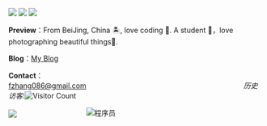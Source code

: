 ![](https://img.shields.io/badge/Java-1.8-brightgreen)
![](https://img.shields.io/badge/Python-3.7-brightgreen)
![](https://img.shields.io/badge/Html-15-brightgreen)

**Preview**：From BeiJing, China 🏝, love coding 🐍. A student 🏫，love photographing beautiful things🌿.

**Blog**：[My Blog](https://qq2428670182.github.io)

**Contact**：fzhang086@gmail.com&nbsp;&nbsp;&nbsp;&nbsp;&nbsp;&nbsp;&nbsp;&nbsp;&nbsp;&nbsp;&nbsp;&nbsp;&nbsp;&nbsp;&nbsp;&nbsp;&nbsp;&nbsp;&nbsp;&nbsp;&nbsp;&nbsp;&nbsp;&nbsp;&nbsp;&nbsp;&nbsp;&nbsp;&nbsp;&nbsp;&nbsp;&nbsp;&nbsp;&nbsp;&nbsp;&nbsp;&nbsp;&nbsp;&nbsp;&nbsp;&nbsp;&nbsp;&nbsp;&nbsp;&nbsp;&nbsp;&nbsp;&nbsp;&nbsp;&nbsp;&nbsp;&nbsp;&nbsp;&nbsp;&nbsp;&nbsp;&nbsp;&nbsp;&nbsp;&nbsp;&nbsp;&nbsp;&nbsp;&nbsp;&nbsp;&nbsp;&nbsp;&nbsp;&nbsp;&nbsp;&nbsp;&nbsp;&nbsp;&nbsp;&nbsp;&nbsp;&nbsp;&nbsp;&nbsp;*历史访客*:![Visitor Count](https://profile-counter.glitch.me/Christmas/count.svg)


<a href="https://github.com/qq2428670182"><img align="center" src="https://github-readme-stats.vercel.app/api/top-langs/?username=qq2428670182&layout=compact&theme=vue&hide_border=true" /></a>&nbsp;&nbsp;&nbsp;&nbsp;&nbsp;&nbsp;&nbsp;&nbsp;&nbsp;&nbsp;&nbsp;&nbsp;&nbsp;&nbsp;&nbsp;&nbsp;&nbsp;&nbsp;&nbsp;&nbsp;&nbsp;&nbsp;&nbsp;&nbsp;&nbsp;&nbsp;&nbsp;&nbsp;&nbsp;&nbsp;&nbsp;&nbsp;&nbsp;&nbsp;
![程序员](https://s1.328888.xyz/2022/04/16/iK0Y0.png)


